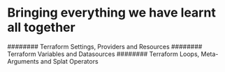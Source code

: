 # Bringing everything we have learnt all together

######## Terraform Settings, Providers and Resources
######## Terraform Variables and Datasources
######## Terraform Loops, Meta-Arguments and Splat Operators